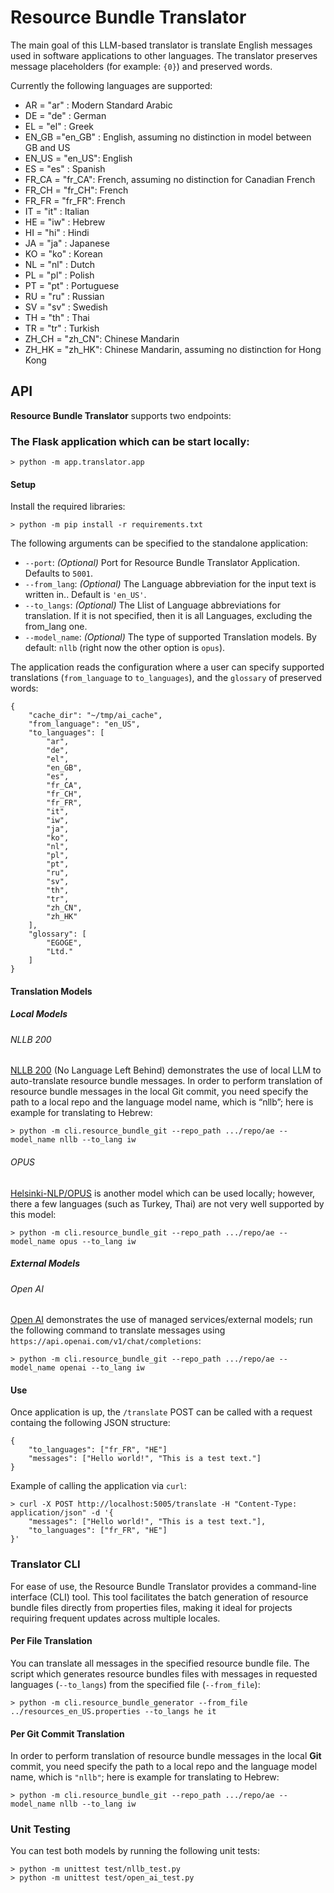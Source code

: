 # Resource Bundle Translator
The main goal of this LLM-based translator is translate English messages used in software applications to other languages.
The translator preserves message placeholders (for example: `{0}`) and preserved words. 

Currently the following languages are supported:
- AR = "ar"      : Modern Standard Arabic 
- DE = "de"      : German
- EL = "el"      : Greek
- EN_GB ="en_GB" : English, assuming no distinction in model between GB and US
- EN_US = "en_US": English
- ES = "es"      : Spanish
- FR_CA = "fr_CA": French, assuming no distinction for Canadian French
- FR_CH = "fr_CH": French
- FR_FR = "fr_FR": French
- IT = "it"      : Italian
- HE = "iw"      : Hebrew
- HI = "hi"      : Hindi
- JA = "ja"      : Japanese
- KO = "ko"      : Korean
- NL = "nl"      : Dutch
- PL = "pl"      : Polish
- PT = "pt"      : Portuguese
- RU = "ru"      : Russian
- SV = "sv"      : Swedish
- TH = "th"      : Thai
- TR = "tr"      : Turkish
- ZH_CH = "zh_CN": Chinese Mandarin
- ZH_HK = "zh_HK": Chinese Mandarin, assuming no distinction for Hong Kong 
    
## API
**Resource Bundle Translator** supports two endpoints:

### The **Flask** application which can be start locally:
```
> python -m app.translator.app
```

#### Setup
Install the required libraries:
```
> python -m pip install -r requirements.txt
```

The following arguments can be specified to the standalone application:
  -  `--port`: _(Optional)_ Port for Resource Bundle Translator Application. Defaults to `5001`.
  -  `--from_lang`: _(Optional)_ The Language abbreviation for the input text is written in.. Default is `'en_US'`.
  -  `--to_langs`: _(Optional)_ The Llist of Language abbreviations for translation. If it is not specified, then it is all Languages, excluding the from_lang one.
  -  `--model_name`: _(Optional)_ The type of supported Translation models. By default: `nllb` (right now the other option is `opus`). 

The application reads the configuration where a user can specify supported translations (`from_language` to `to_languages`), and the `glossary` of preserved words:
```
{
    "cache_dir": "~/tmp/ai_cache",
    "from_language": "en_US",
    "to_languages": [
        "ar",
        "de",
        "el",
        "en_GB",
        "es",
        "fr_CA",
        "fr_CH",
        "fr_FR",
        "it",
        "iw",
        "ja",
        "ko",
        "nl",
        "pl",
        "pt",
        "ru",
        "sv",
        "th",
        "tr",
        "zh_CN",
        "zh_HK"
    ],
    "glossary": [
        "EGOGE",
        "Ltd."
    ]
}
```
#### Translation Models
##### Local Models
###### NLLB 200 
[NLLB 200](https://github.com/facebookresearch/flores/blob/main/flores200/README.md#languages-in-flores-200) (No Language Left Behind) demonstrates the use of local LLM to auto-translate resource bundle messages.
In order to perform translation of resource bundle messages in the local Git commit, you need specify the path to a local repo and the language model name, which is “nllb”; here is example for translating to Hebrew:
```
> python -m cli.resource_bundle_git --repo_path .../repo/ae --model_name nllb --to_lang iw
```
###### OPUS
[Helsinki-NLP/OPUS](https://huggingface.co/transformers/v4.0.1/model_doc/marian.html) is another model which can be used locally; however, there a few languages (such as Turkey, Thai) 
are not very well supported by this model:
```
> python -m cli.resource_bundle_git --repo_path .../repo/ae --model_name opus --to_lang iw
```

##### External Models
###### Open AI 
[Open AI](https://openai.com/product) demonstrates the use of managed services/external models; run the following command to translate messages using `https://api.openai.com/v1/chat/completions`: 
```
> python -m cli.resource_bundle_git --repo_path .../repo/ae --model_name openai --to_lang iw
```

#### Use
Once application is up, the `/translate` POST can be called with a request containg the following JSON structure:
```
{
    "to_languages": ["fr_FR", "HE"]
    "messages": ["Hello world!", "This is a test text."]
}
``` 

Example of calling the application via `curl`:
```
> curl -X POST http://localhost:5005/translate -H "Content-Type: application/json" -d '{
    "messages": ["Hello world!", "This is a test text."],
    "to_languages": ["fr_FR", "HE"]
}'
```

### Translator CLI
For ease of use, the Resource Bundle Translator provides a command-line interface (CLI) tool. 
This tool facilitates the batch generation of resource bundle files directly from properties files, making it ideal for projects requiring frequent updates across multiple locales.
#### Per File Translation
You can translate all messages in the specified resource bundle file.
The script which generates resource bundles files with messages in requested languages (`--to_langs`) from the specified file (`--from_file`):
```
> python -m cli.resource_bundle_generator --from_file  ../resources_en_US.properties --to_langs he it
```
#### Per Git Commit Translation
In order to perform translation of resource bundle messages in the local **Git** commit, you need specify the path to a local repo and the language model name, which is `"nllb"`; 
here is example for translating to Hebrew:
```
> python -m cli.resource_bundle_git --repo_path .../repo/ae --model_name nllb --to_lang iw
```


### Unit Testing
You can test both models by running the following unit tests:
```
> python -m unittest test/nllb_test.py
> python -m unittest test/open_ai_test.py
```



